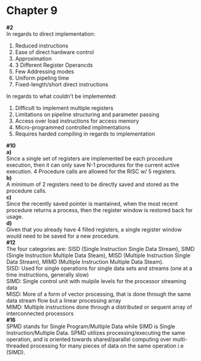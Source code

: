 # Chapter 9
**#2** \
In regards to direct implementation:
1. Reduced instructions
2. Ease of direct hardware control
3. Approximation
4. 3 Different Register Operancds
5. Few Addressing modes
6. Uniform pipeling time
7. Fixed-length/short direct instructions

In regards to what couldn't be implemented:
1. Difficult to implement multiple registers
2. Limitations on pipeline structuring and parameter passing
3. Access over load instructions for access memory
4. Micro-programmed controlled implmentations
5. Requires harded compiling in regards to implementation

**#10** \
**a)** \
Since a single set of registers are implemented be each procedure execution, then it can only save N-1 procedures for the current active execution. 4 Procedure calls are allowed for the RISC w/ 5 registers. \
**b)** \
A minimum of 2 registers need to be directly saved and stored as the procedure calls. \
**c)** \
Since the recently saved pointer is mantained, when the most recent procedure returns a process, then the register window is restored back for usage. \
**d)** \
Given that you already have 4 filled registers, a single register window would need to be saved for a new procedure. \
**#12** \
The four categories are: SISD (Single Instruction Single Data Stream), SIMD (Single Instruction Multiple Data Steam), MISD (Multiple Instruction Single Data Stream), MIMD (Multiple Instruction Multiple Data Steam). \
SISD: Used for single operations for single data sets and streams (one at a time instructions, generally slow) \
SIMD: Single control unit with mulpile levels for the processor streaming data \
MISD: More of a form of vector processing, that is done through the same data stream flow but a linear processing array \
MIMD: Multiple instructions done through a distributed or sequent array of interconnected processors \
**#16** \
SPMD stands for Single Program/Multiple Data while SIMD is Single Instruction/Multiple Data. SPMD utilizes processing/executing the same operation, and is oriented towards shared/parallel computing over multi-threaded processing for many pieces of data on the same operation i.e (SIMD).

